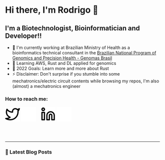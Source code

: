 # Hi there, I'm Rodrigo 👋 

## I'm a Biotechnologist, Bioinformatician and Developer!!

- 🔭 I'm currently working at Brazilian Ministry of Health as a bioinformatics technical consultant in the [Brazilian National Program of Genomics and Precision Health - Genomas Brasil][genbrabout]
- 🌱 Learning AWS, Rust and DL applied for genomics
- 🥅 2022 Goals: Learn more and more about Rust
- ⚡ Disclaimer: Don't surprise if you stumble into some mechatronics/electric circuit contents while browsing my repos, I'm also (almost) a mechatronics engineer


### How to reach me:

[![website](./img/twitter-light.svg)](https://twitter.com/rodtheodoro#gh-light-mode-only)
[![website](./img/twitter-dark.svg)](https://twitter.com/rodtheodoro#gh-dark-mode-only)
&nbsp;&nbsp;
[![website](./img/linkedin-light.svg)](https://linkedin.com/in/rodtheo#gh-light-mode-only)
[![website](./img/linkedin-dark.svg)](https://linkedin.com/in/rodtheo#gh-dark-mode-only)


<br />
<br />

---

### 📕 Latest Blog Posts
<!-- BLOG-POST-LIST:START -->
<!-- BLOG-POST-LIST:END -->



[genbrabout]: https://genbrsummit.com/about-us-genomas-brasil/
[twitter]: https://twitter.com/rodtheodoro
[linkedin]: https://linkedin.com/in/rodtheo
